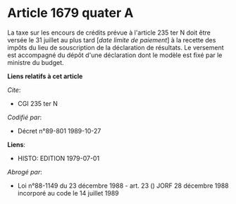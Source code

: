 # Article 1679 quater A

La taxe sur les encours de crédits prévue à l'article 235 ter N doit être versée le 31 juillet au plus tard [*date limite de
paiement*] à la recette des impôts du lieu de souscription de la déclaration de résultats. Le versement est accompagné du
dépôt d'une déclaration dont le modèle est fixé par le ministre du budget.

**Liens relatifs à cet article**

_Cite_:

  - CGI 235 ter N

_Codifié par_:

  - Décret n°89-801 1989-10-27

**Liens**:

  - HISTO: EDITION 1979-07-01

_Abrogé par_:

  - Loi n°88-1149 du 23 décembre 1988 - art. 23 () JORF 28 décembre 1988 incorporé au code le 14 juillet 1989
